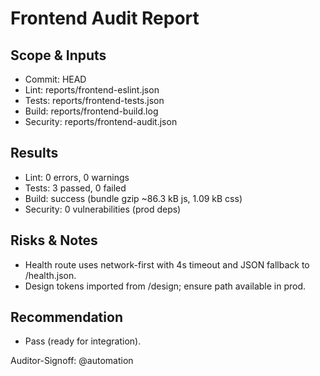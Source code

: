 # Frontend Audit Report

## Scope & Inputs
- Commit: HEAD
- Lint: reports/frontend-eslint.json
- Tests: reports/frontend-tests.json
- Build: reports/frontend-build.log
- Security: reports/frontend-audit.json

## Results
- Lint: 0 errors, 0 warnings
- Tests: 3 passed, 0 failed
- Build: success (bundle gzip ~86.3 kB js, 1.09 kB css)
- Security: 0 vulnerabilities (prod deps)

## Risks & Notes
- Health route uses network-first with 4s timeout and JSON fallback to /health.json.
- Design tokens imported from /design; ensure path available in prod.

## Recommendation
- Pass (ready for integration).

Auditor-Signoff: @automation
